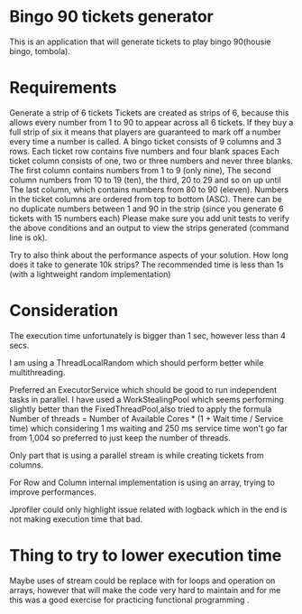 # Bingo 90 tickets generator
This is an application that will generate tickets to play bingo 90(housie bingo, tombola).

# Requirements

Generate a strip of 6 tickets
Tickets are created as strips of 6, because this allows every number from 1 to 90 to appear across all 6 tickets. If they buy a full strip of six it means that players are guaranteed to mark off a number every time a number is called.
A bingo ticket consists of 9 columns and 3 rows.
Each ticket row contains five numbers and four blank spaces
Each ticket column consists of one, two or three numbers and never three blanks.
The first column contains numbers from 1 to 9 (only nine),
The second column numbers from 10 to 19 (ten), the third, 20 to 29 and so on up until
The last column, which contains numbers from 80 to 90 (eleven).
Numbers in the ticket columns are ordered from top to bottom (ASC).
There can be no duplicate numbers between 1 and 90 in the strip (since you generate 6 tickets with 15 numbers each)
Please make sure you add unit tests to verify the above conditions and an output to view the strips generated (command line is ok).

Try to also think about the performance aspects of your solution. How long does it take to generate 10k strips? The recommended time is less than 1s (with a lightweight random implementation)

# Consideration
The execution time unfortunately is bigger than 1 sec, however less than 4 secs.

I am using a ThreadLocalRandom which should perform better while multithreading.

Preferred an ExecutorService which should be good to run independent tasks in parallel.
I have used a WorkStealingPool which seems performing slightly better than the FixedThreadPool,also tried to apply the formula
Number of threads = Number of Available Cores * (1 + Wait time / Service time) which considering 1 ms waiting and 250 ms service 
time won't go far from 1,004 so preferred to just keep the number of threads.

Only part that is using a parallel stream is while creating tickets from columns.

For Row and Column internal implementation is using an array, trying to improve performances.

Jprofiler could only highlight issue related with logback which in the end is not making execution time that bad.

# Thing to try to lower execution time
Maybe uses of stream could be replace with for loops and operation on arrays, however that will make the code very hard to maintain 
and for me this was a good exercise for practicing functional programming .
